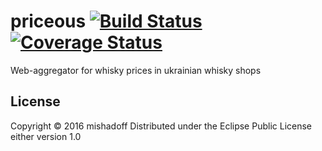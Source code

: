 # priceous [![Build Status](https://api.travis-ci.org/mishadoff/priceous.png)](https://travis-ci.org/mishadoff/priceous) [![Coverage Status](https://coveralls.io/repos/github/mishadoff/priceous/badge.svg?branch=master)](https://coveralls.io/github/mishadoff/priceous?branch=master)

Web-aggregator for whisky prices in ukrainian whisky shops

## License

Copyright © 2016 mishadoff
Distributed under the Eclipse Public License either version 1.0
